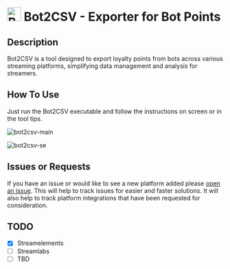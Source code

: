 # <img src="https://github.com/GoWMan813/Bot2CSV/assets/33267417/a03c8b8a-560e-4321-b526-3b59f869d9a9" alt="Bot2CSV" width="32" height="32" /> Bot2CSV - Exporter for Bot Points

## Description
Bot2CSV is a tool designed to export loyalty points from bots across various streaming platforms, simplifying data management and analysis for streamers.

## How To Use
Just run the Bot2CSV executable and follow the instructions on screen or in the tool tips.

![bot2csv-main](https://github.com/GoWMan813/Bot2CSV/assets/33267417/d77bb555-8012-4338-88d3-f2ab9b3e0515)

![bot2csv-se](https://github.com/GoWMan813/Bot2CSV/assets/33267417/77bb2449-95db-4a44-88ec-23c34e5ebaef)

## Issues or Requests
If you have an issue or would like to see a new platform added please [open an issue](https://github.com/GoWMan813/Bot2CSV/issues).
This will help to track issues for easier and faster solutions.
It will also help to track platform integrations that have been requested for consideration.

## TODO
- [x] Streamelements
- [ ] Streamlabs
- [ ] TBD
